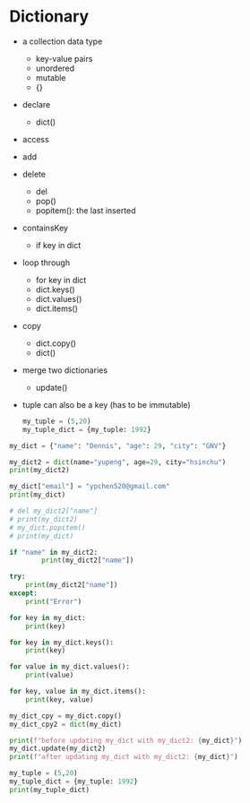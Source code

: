 # Dictionary

* a collection data type
  * key-value pairs
  * unordered
  * mutable
  * {}
* declare
  * dict()
* access
* add
* delete
  * del
  * pop()
  * popitem(): the last inserted
* containsKey
  * if key in dict
* loop through
  * for key in dict
  * dict.keys()
  * dict.values()
  * dict.items()
* copy
  * dict.copy()
  * dict()
* merge two dictionaries
  * update()
* tuple can also be a key (has to be immutable)
  
  ```Python
  my_tuple = (5,20)
  my_tuple_dict = {my_tuple: 1992}
  ```

```Python
my_dict = {"name": "Dennis", "age": 29, "city": "GNV"}

my_dict2 = dict(name="yupeng", age=29, city="hsinchu")
print(my_dict2)

my_dict["email"] = "ypchen520@gmail.com"
print(my_dict)

# del my_dict2["name"]
# print(my_dict2)
# my_dict.popitem()
# print(my_dict)

if "name" in my_dict2:
        print(my_dict2["name"])

try:
    print(my_dict2["name"])
except:
    print("Error")

for key in my_dict:
    print(key)

for key in my_dict.keys():
    print(key)

for value in my_dict.values():
    print(value)

for key, value in my_dict.items():
    print(key, value)

my_dict_cpy = my_dict.copy()
my_dict_cpy2 = dict(my_dict)

print(f"before updating my_dict with my_dict2: {my_dict}")
my_dict.update(my_dict2)
print(f"after updating my_dict with my_dict2: {my_dict}")

my_tuple = (5,20)
my_tuple_dict = {my_tuple: 1992}
print(my_tuple_dict)
```
